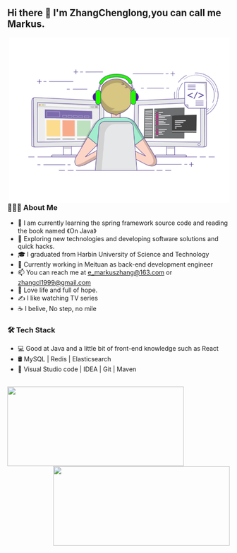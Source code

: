## Hi there 👋  I'm ZhangChenglong,you can call me Markus.

<img align="right" alt="GIF" src="https://raw.githubusercontent.com/devSouvik/devSouvik/master/gif3.gif" width="500" />

### 👨🏻‍💻 About Me 

- 🔭 I am currently learning the spring framework  source code and reading the book named 《On Java》
- 🤔 Exploring new technologies and developing software solutions and quick hacks.
- 🎓 I graduated from Harbin University of Science and Technology
- 💼 Currently working in Meituan as back-end development engineer
- 📫 You can reach me at e_markuszhang@163.com or zhangcl1999@gmail.com
- 🌱 Love life and full of hope.
- ✍️ I like watching TV series
- ☕ I belive, No step, no mile


### 🛠 Tech Stack

- 💻 Good at Java and a little bit of front-end knowledge such as React
- 🛢  MySQL | Redis | Elasticsearch
- 🔧 Visual Studio code | IDEA | Git | Maven

<br/>

<a href="https://www.markuszhang.com">
    <img align="left" height="180" width="400" style="display: inline-block; "
        src="https://github-readme-stats.vercel.app/api?username=markuszcl99&show_icons=true" />
    <img align="right" height="180" width="400" style="display: inline-block; "
        src="https://github-readme-stats.vercel.app/api/top-langs/?username=markuszcl99&layout=compact" />
</a>
